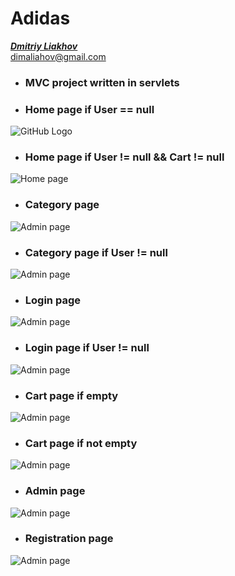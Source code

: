 # Adidas
[_**Dmitriy Liakhov**_](https://www.linkedin.com/in/dmitiy-liakhov-82388a183/)<br>
[dimaliahov@gmail.com](mailto:dimaliahov@gmail.com)

<ul>
    <li>
        <h3>MVC project written in servlets<br></h3>
    </li>
</ul>

<ul>
    <li>
        <h3>Home page if User == null <br></h3>
    </li>
</ul>

![GitHub Logo](/view/home.png)

<ul>
    <li>
        <h3>Home page if User != null && Cart != null<br></h3>
    </li>
</ul>

![Home page](/view/homeIfUser!=nullAndCart!=null.png)

<ul>
    <li>
        <h3>Category page<br></h3>
    </li>
</ul>

![Admin page](/view/categoty.png)

<ul>
    <li>
        <h3>Category page if User != null<br></h3>
    </li>
</ul>

![Admin page](/view/categotyIfUser!=null.png)

<ul>
    <li>
        <h3>Login page <br></h3>
    </li>
</ul>

![Admin page](/view/login.png)

<ul>
    <li>
        <h3>Login page if User != null<br></h3>
    </li>
</ul>

![Admin page](/view/loginifuser!=null.png)

<ul>
    <li>
        <h3>Cart page if empty <br></h3>
    </li>
</ul>

![Admin page](/view/cartIfEmpty.png)

<ul>
    <li>
        <h3>Cart page if not empty <br></h3>
    </li>
</ul>

![Admin page](/view/cartNotEmpty.png)

<ul>
    <li>
        <h3>Admin page <br></h3>
    </li>
</ul>

![Admin page](/view/admin.png)

<ul>
    <li>
        <h3>Registration page <br></h3>
    </li>
</ul>

![Admin page](/view/registration.png)
